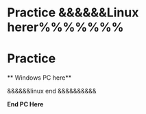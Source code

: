 
# Practice &&&&&&Linux herer%%%%%%%


# Practice

** Windows PC here**






&&&&&&linux end &&&&&&&&&&


**End PC Here**

